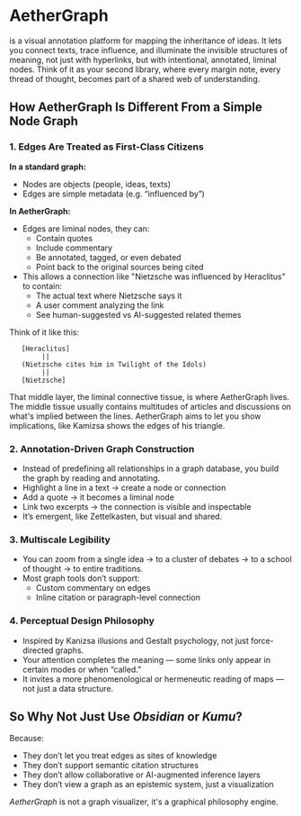 # AetherGraph
is a visual annotation platform for mapping the inheritance of ideas. It lets you connect texts, trace influence, and illuminate the invisible structures of meaning, not just with hyperlinks, but with intentional, annotated, liminal nodes. Think of it as your second library, where every margin note, every thread of thought, becomes part of a shared web of understanding.

## How AetherGraph Is Different From a Simple Node Graph
### 1. Edges Are Treated as First-Class Citizens

**In a standard graph:**
- Nodes are objects (people, ideas, texts)
- Edges are simple metadata (e.g. “influenced by”)

**In AetherGraph:**
- Edges are liminal nodes, they can:
  - Contain quotes
  - Include commentary
  - Be annotated, tagged, or even debated
  - Point back to the original sources being cited
- This allows a connection like "Nietzsche was influenced by Heraclitus" to contain:
  - The actual text where Nietzsche says it
  - A user comment analyzing the link
  - See human-suggested vs AI-suggested related themes

Think of it like this:

       [Heraclitus]
            ||
       (Nietzsche cites him in Twilight of the Idols)
            ||
       [Nietzsche]

That middle layer, the liminal connective tissue, is where AetherGraph lives. The middle tissue usually contains multitudes of articles and discussions on what's implied between the lines. AetherGraph aims to let you show implications, like Kamizsa shows the edges of his triangle.

### 2. Annotation-Driven Graph Construction
- Instead of predefining all relationships in a graph database, you build the graph by reading and annotating.
- Highlight a line in a text → create a node or connection
- Add a quote → it becomes a liminal node
- Link two excerpts → the connection is visible and inspectable
- It’s emergent, like Zettelkasten, but visual and shared.

### 3. Multiscale Legibility
- You can zoom from a single idea → to a cluster of debates → to a school of thought → to entire traditions.
- Most graph tools don’t support:
  - Custom commentary on edges
  - Inline citation or paragraph-level connection

### 4. Perceptual Design Philosophy
- Inspired by Kanizsa illusions and Gestalt psychology, not just force-directed graphs.
- Your attention completes the meaning — some links only appear in certain modes or when “called.”
- It invites a more phenomenological or hermeneutic reading of maps — not just a data structure.

## So Why Not Just Use _Obsidian_ or _Kumu_?
Because:
- They don’t let you treat edges as sites of knowledge
- They don’t support semantic citation structures
- They don’t allow collaborative or AI-augmented inference layers
- They don’t view a graph as an epistemic system,  just a visualization

_AetherGraph_ is not a graph visualizer, it's a graphical philosophy engine.
